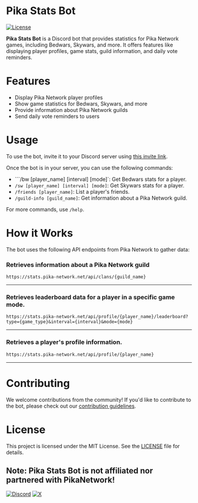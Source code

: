 # Pika Stats Bot

[![License](https://img.shields.io/badge/license-MIT-blue.svg)](https://opensource.org/licenses/MIT)

**Pika Stats Bot** is a Discord bot that provides statistics for Pika Network games, including Bedwars, Skywars, and more. It offers features like displaying player profiles, game stats, guild information, and daily vote reminders.

# Features

- Display Pika Network player profiles
- Show game statistics for Bedwars, Skywars, and more
- Provide information about Pika Network guilds
- Send daily vote reminders to users

# Usage

To use the bot, invite it to your Discord server using [this invite link](https://discord.com/oauth2/authorize?client_id=1209050248958312448&permissions=551903422464&scope=bot).

Once the bot is in your server, you can use the following commands:

- ```/bw [player_name] [interval] [mode]`: Get Bedwars stats for a player.
- `/sw [player_name] [interval] [mode]`: Get Skywars stats for a player.
- `/friends [player_name]`: List a player's friends.
- `/guild-info [guild_name]`: Get information about a Pika Network guild.

For more commands, use `/help`.

# How it Works

The bot uses the following API endpoints from Pika Network to gather data:

###  Retrieves information about a Pika Network guild 
 ```
https://stats.pika-network.net/api/clans/{guild_name}
```
---
###  Retrieves leaderboard data for a player in a specific game mode.
```
https://stats.pika-network.net/api/profile/{player_name}/leaderboard?type={game_type}&interval={interval}&mode={mode}
```
---
### Retrieves a player's profile information.  
```
https://stats.pika-network.net/api/profile/{player_name}
```
---

# Contributing

We welcome contributions from the community! If you'd like to contribute to the bot, please check out our [contribution guidelines](CONTRIBUTING.md).

# License

This project is licensed under the MIT License. See the [LICENSE](LICENSE) file for details.

**Note**: Pika Stats Bot is not affiliated nor partnered with PikaNetwork!
---
[![Discord](https://img.shields.io/badge/Discord-%235865F2.svg?style=for-the-badge&logo=discord&logoColor=white)](https://discord.com/oauth2/authorize?client_id=1209050248958312448&permissions=551903422464&scope=bot)
[![X](https://img.shields.io/badge/X-%23000000.svg?style=for-the-badge&logo=X&logoColor=white)](https://twitter.com/PikachuStats)
